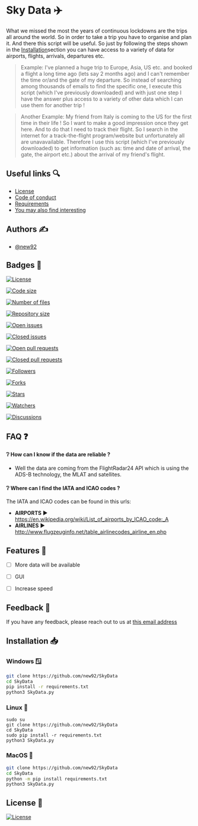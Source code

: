 
# Sky Data ✈️

What we missed the most the years of continuous lockdowns are the trips all around the world. 
So in order to take a trip you have to organise and plan it. And there this script will be useful.
So just by following the steps shown in the <a href='https://github.com/new92/SkyData#installation-'>Installation</a>section you can have access to a variety 
of data for airports, flights, arrivals, departures etc.

> Example: I've planned a huge trip to Europe, Asia, US etc. and booked a flight a long time ago 
(lets say 2 months ago) and I can't remember the time or/and the gate of my departure. 
So instead of searching among thousands of emails to find the specific one, I execute this script 
(which I've previously downloaded) and with just one step I have the answer plus access to a 
variety of other data which I can use them for another trip !

> Another Example: My friend from Italy is coming to the US for the first time in their life !
So I want to make a good impression once they get here. And to do that I need to track their
flight. So I search in the internet for a track-the-flight program/website but unfortunately
all are unavavailable. Therefore I use this script (which I've previously downloaded) to
get information (such as: time and date of arrival, the gate, the airport etc.) about the arrival 
of my friend's flight.
## Useful links 🔍

 - [License](https://github.com/new92/SkyData/blob/main/LICENSE)
 - [Code of conduct](https://github.com/new92/SkyData/blob/main/CODE_OF_CONDUCT.md)
 - [Requirements](https://github.com/new92/SkyData/blob/main/requirements.txt)
 - [You may also find interesting](https://github.com/new92?tab=repositories)


## Authors ✍️

- [@new92](https://www.github.com/new92)


## Badges 📛



[![License](https://img.shields.io/github/license/new92/SkyData)](https://github.com/new92/SkyData/blob/main/LICENSE)

[![Code size](https://img.shields.io/github/languages/code-size/new92/SkyData)](https://img.shields.io/github/languages/code-size/new92/SkyData)

[![Number of files](https://img.shields.io/github/directory-file-count/new92/SkyData)](https://img.shields.io/github/directory-file-count/new92/SkyData)

[![Repository size](https://img.shields.io/github/repo-size/new92/SkyData)](https://img.shields.io/github/repo-size/new92/SkyData)

[![Open issues](https://img.shields.io/github/issues-raw/new92/SkyData)](https://github.com/new92/SkyData/issues)

[![Closed issues](https://img.shields.io/github/issues-closed-raw/new92/SkyData)](https://github.com/new92/SkyData/issues)

[![Open pull requests](https://img.shields.io/github/issues-pr-raw/new92/SkyData)](https://github.com/new92/SkyData/pulls)

[![Closed pull requests](https://img.shields.io/github/issues-pr-closed-raw/new92/SkyData)](https://github.com/new92/SkyData/pulls)

[![Followers](https://img.shields.io/github/followers/new92?style=social)](https://github.com/new92?tab=followers)

[![Forks](https://img.shields.io/github/forks/new92/SkyData?style=social)](https://github.com/new92/SkyData/network/members)

[![Stars](https://img.shields.io/github/stars/new92/SkyData?style=social)](https://github.com/new92/SkyData/stargazers)

[![Watchers](https://img.shields.io/github/watchers/new92/SkyData?style=social)](https://img.shields.io/github/watchers/new92/SkyData?style=social)

[![Discussions](https://img.shields.io/github/discussions/new92/SkyData)](https://github.com/new92/SkyData/discussions)


## FAQ ❓

#### ❔ How can I know if the data are reliable ?

- Well the data are coming from the FlightRadar24 API which is using the ADS-B technology,
the MLAT and satellites.

#### ❔ Where can I find the IATA and ICAO codes ?

The IATA and ICAO codes can be found in this urls:

- **AIRPORTS** ▶️ https://en.wikipedia.org/wiki/List_of_airports_by_ICAO_code:_A
- **AIRLINES** ▶️ http://www.flugzeuginfo.net/table_airlinecodes_airline_en.php



## Features 📍

- [ ]  More data will be available
- [ ]  GUI
- [ ]  Increase speed


## Feedback 💭

If you have any feedback, please reach out to us at <a href='mailto:new92github@gmail.com'>this email address</a>


## Installation 📥

### Windows 🪟

```bash
git clone https://github.com/new92/SkyData
cd SkyData
pip install -r requirements.txt
python3 SkyData.py
```

### Linux 🐧

```
sudo su
git clone https://github.com/new92/SkyData
cd SkyData
sudo pip install -r requirements.txt
python3 SkyData.py
```

### MacOS 🍎

```bash
git clone https://github.com/new92/SkyData
cd SkyData
python -m pip install requirements.txt
python3 SkyData.py
```
## License 📜

[![License](https://img.shields.io/github/license/new92/SkyData?style=for-the-badge)](https://github.com/new92/SkyData/blob/main/LICENSE)

